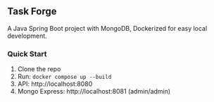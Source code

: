 ## Task Forge

A Java Spring Boot project with MongoDB, Dockerized for easy local development.

### Quick Start

1. Clone the repo
2. Run: `docker compose up --build`
3. API: http://localhost:8080
4. Mongo Express: http://localhost:8081 (admin/admin)
